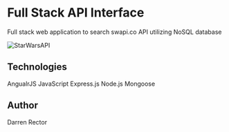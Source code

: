 # Full Stack API Interface

Full stack web application to search swapi.co API utilizing NoSQL database

![StarWarsAPI](https://i.imgur.com/XeliMa0.png)

## Technologies

AngualrJS
JavaScript
Express.js
Node.js
Mongoose

## Author

Darren Rector
